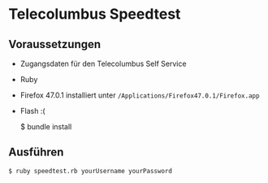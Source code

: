 # Telecolumbus Speedtest

## Voraussetzungen

- Zugangsdaten für den Telecolumbus Self Service
- Ruby
- Firefox 47.0.1 installiert unter `/Applications/Firefox47.0.1/Firefox.app`
- Flash :(

    $ bundle install

## Ausführen

    $ ruby speedtest.rb yourUsername yourPassword
